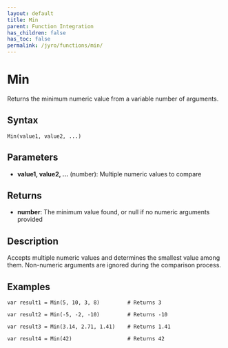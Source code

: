 ```yaml
---
layout: default
title: Min
parent: Function Integration
has_children: false
has_toc: false
permalink: /jyro/functions/min/
---
```


# Min

Returns the minimum numeric value from a variable number of arguments.

## Syntax

```jyro
Min(value1, value2, ...)
```

## Parameters

- **value1, value2, ...** (number): Multiple numeric values to compare

## Returns

- **number**: The minimum value found, or null if no numeric arguments provided

## Description

Accepts multiple numeric values and determines the smallest value among them. Non-numeric arguments are ignored during the comparison process.

## Examples

```jyro
var result1 = Min(5, 10, 3, 8)         # Returns 3
```

```jyro
var result2 = Min(-5, -2, -10)         # Returns -10
```

```jyro
var result3 = Min(3.14, 2.71, 1.41)    # Returns 1.41
```

```jyro
var result4 = Min(42)                  # Returns 42
```